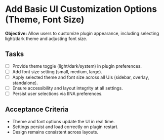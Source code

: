 # Add Basic UI Customization Options (Theme, Font Size)

**Objective:** Allow users to customize plugin appearance, including selecting light/dark theme and adjusting font size.

## Tasks
- [ ] Provide theme toggle (light/dark/system) in plugin preferences.
- [ ] Add font size setting (small, medium, large).
- [ ] Apply selected theme and font size across all UIs (sidebar, overlay, standalone).
- [ ] Ensure accessibility and layout integrity at all settings.
- [ ] Persist user selections via IINA preferences.

## Acceptance Criteria
- Theme and font options update the UI in real time.
- Settings persist and load correctly on plugin restart.
- Design remains consistent across layouts.
